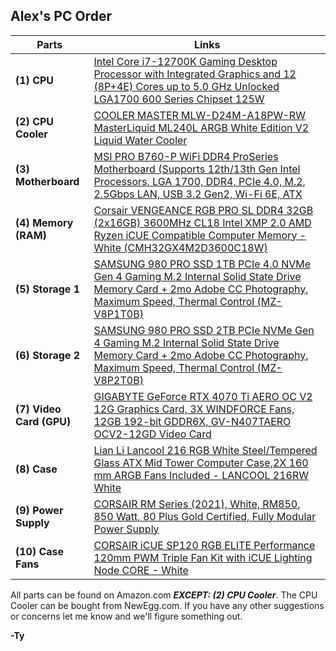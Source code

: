 **Alex's PC Order**
--------------------------------------------------------------
| **Parts** | **Links** |
| ------ | ------ |
| **(1) CPU** | [Intel Core i7-12700K Gaming Desktop Processor with Integrated Graphics and 12 (8P+4E) Cores up to 5.0 GHz Unlocked  LGA1700 600 Series Chipset 125W](https://www.amazon.com/dp/B09FXNVDBJ?tag=pcpapi-20&linkCode=ogi&th=1) |
| **(2) CPU Cooler** | [COOLER MASTER MLW-D24M-A18PW-RW MasterLiquid ML240L ARGB White Edition V2 Liquid Water Cooler](https://www.newegg.com/cooler-master-liquid-cooling-system/p/N82E16835103336?Item=N82E16835103336&nm_mc=AFC-RAN-COM&cm_mmc=afc-ran-com-_-PCPartPicker&utm_medium=affiliate&utm_campaign=afc-ran-com-_-PCPartPicker&utm_source=afc-PCPartPicker&AFFID=2558510&AFFNAME=PCPartPicker&ACRID=1&ranMID=44583&ranEAID=2558510&ranSiteID=8BacdVP0GFs-sCM0hMItImX9Tx5THOtBGg) |
| **(3) Motherboard** | [MSI PRO B760-P WiFi DDR4 ProSeries Motherboard (Supports 12th/13th Gen Intel Processors, LGA 1700, DDR4, PCIe 4.0, M.2, 2.5Gbps LAN, USB 3.2 Gen2, Wi-Fi 6E, ATX](https://www.amazon.com/dp/B0BRQSWSFQ?tag=pcpapi-20&linkCode=ogi&th=1) |
| **(4) Memory (RAM)** | [Corsair VENGEANCE RGB PRO SL DDR4 32GB (2x16GB) 3600MHz CL18 Intel XMP 2.0 AMD Ryzen iCUE Compatible Computer Memory - White (CMH32GX4M2D3600C18W)](https://www.amazon.com/dp/B08SQRF8MJ?tag=pcpapi-20&linkCode=ogi&th=1) |
| **(5) Storage 1** | [SAMSUNG 980 PRO SSD 1TB PCIe 4.0 NVMe Gen 4 Gaming M.2 Internal Solid State Drive Memory Card + 2mo Adobe CC Photography, Maximum Speed, Thermal Control (MZ-V8P1T0B)](https://www.amazon.com/dp/B08GLX7TNT?tag=pcpapi-20&linkCode=ogi&th=1) |
| **(6) Storage 2** | [SAMSUNG 980 PRO SSD 2TB PCIe NVMe Gen 4 Gaming M.2 Internal Solid State Drive Memory Card + 2mo Adobe CC Photography, Maximum Speed, Thermal Control (MZ-V8P2T0B)](https://www.amazon.com/dp/B08RK2SR23?tag=pcpapi-20&linkCode=ogi&th=1) |
| **(7) Video Card (GPU)** | [GIGABYTE GeForce RTX 4070 Ti AERO OC V2 12G Graphics Card, 3X WINDFORCE Fans, 12GB 192-bit GDDR6X, GV-N407TAERO OCV2-12GD Video Card](https://www.amazon.com/dp/B0C5BS1LL9?tag=pcpapi-20&linkCode=ogi&th=1) |
| **(8) Case** | [Lian Li Lancool 216 RGB White Steel/Tempered Glass ATX Mid Tower Computer Case,2X 160 mm ARGB Fans Included - LANCOOL 216RW White](https://www.amazon.com/dp/B0BN3TTBKM?tag=pcpapi-20&linkCode=ogi&th=1) |
| **(9) Power Supply** | [CORSAIR RM Series (2021), White, RM850, 850 Watt, 80 Plus Gold Certified, Fully Modular Power Supply](https://www.amazon.com/dp/B093RCJRNS?tag=pcpapi-20&linkCode=ogi&th=1) |
| **(10) Case Fans** | [CORSAIR iCUE SP120 RGB ELITE Performance 120mm PWM Triple Fan Kit with iCUE Lighting Node CORE - White](https://www.amazon.com/dp/B08XY2QNJ5?tag=pcpapi-20&linkCode=ogi&th=1) |

All parts can be found on Amazon.com ***EXCEPT: (2) CPU Cooler***. The CPU Cooler can be bought from NewEgg.com. If you have any other suggestions or concerns let me know and we'll figure something out.

**-Ty**

